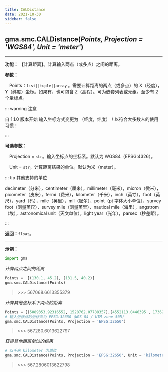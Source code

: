 ```yaml
---
title: CALDistance
date: 2021-10-30
sidebar: false
---
```


## gma.smc.**CALDistance**(*Points, Projection = 'WGS84', Unit = 'meter'*)<Badge text="1.0.5 +"/>
---

**功能：** 【计算距离】。计算输入两点（或多点）之间的距离。

**参数：**

&emsp;Points：`list||tuple||array` 。需要计算距离的两点（或多点）的 X（经度），Y（纬度）坐标。如果有，也可包含 Z（高程）。可为嵌套列表或元组。至少有 2 个坐标点。

::: warning 注意

自 1.1.0 版本开始 输入坐标方式变更为 （经度，纬度）！以符合大多数人的使用习惯！

:::

**可选参数：**

&emsp;Projection = `str`。输入坐标点的坐标系。默认为 WGS84（EPSG:4326）。

&emsp;Unit = `str`。计算距离结果的单位。默认为米（meter）。

::: tip 其他支持的单位

decimeter（分米），centimeter（厘米），millimeter（毫米），micron（微米），picometer（皮米），fermi（费米），kilometer（千米），inch（英寸），foot（英尺），yard（码），mile（英里），mil（密尔），point（pt 字体大小单位），survey foot（测量英尺），survey mile（测量英里），nautical mile（海里），angstrom（埃），astronomical unit（天文单位），light year（光年），parsec（秒差距）。

:::

**返回：**`float`。

---

**示例：**
```python
import gma
```
*计算两点之间的距离*
```python
Points =  [(130.1, 45.2), (131.5, 40.2)]
gma.smc.CALDistance(Points)
```
> \>>> 567068.6613355379

*计算其他坐标系下两点的距离*

```python
Points = [(5089353.92316552, 1528762.07788357),(4552113.0446395 , 1736214.64875059)]
# 输入坐标点的坐标系为 EPSG:32650（WGS 84 / UTM zone 50N）
gma.smc.CALDistance(Points, Projection = 'EPSG:32650')
```
> \>>> 567280.6013622797

*获得其他距离单位的结果*
```python
# 以千米 kilometer 为单位
gma.smc.CALDistance(Points, Projection = 'EPSG:32650', Unit = 'kilometer')
```
> \>>> 567.2806013622798
